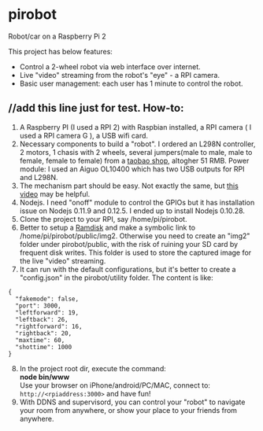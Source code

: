 # pirobot
Robot/car on a Raspberry Pi 2

This project has below features:
-  Control a 2-wheel robot via web interface over internet.
-  Live "video" streaming from the robot's "eye" - a RPI camera.
-  Basic user management: each user has 1 minute to control the robot.

//add this line just for test.
How-to:
------
1. A Raspberry PI (I used a RPI 2) with Raspbian installed, a RPI camera ( I used a RPI camera G ), a USB wifi card.
2. Necessary components to build a "robot". I ordered an L298N controller, 2 motors, 1 chasis with 2 wheels, several 
jumpers(male to male, male to female, female to female) from a [taobao shop](http://shop112183962.world.taobao.com/?spm=a312a.7728556.2015080705.4.cdD31B),
altogher 51 RMB. Power module: I used an Aiguo OL10400 which has two USB outputs for RPI and L298N.
3. The mechanism part should be easy. Not exactly the same, but [this video](https://www.youtube.com/watch?v=AZSiqj0NZgU) may be helpful.
4. Nodejs. I need "onoff" module to control the GPIOs but it has installation issue on Nodejs 0.11.9 and 0.12.5. I ended up to install Nodejs 0.10.28.
5. Clone the project to your RPI, say /home/pi/pirobot.
6. Better to setup a [Ramdisk](https://wiki.archlinux.org/index.php/Tmpfs) and make a symbolic link to /home/pi/pirobot/public/img2. Otherwise you need to create an "img2" folder under pirobot/public, with the risk of ruining your SD card by frequent disk writes. This folder is used to store the captured image for the live "video" streaming.
7. It can run with the default configurations, but it's better to create a "config.json" in the pirobot/utility folder. The content is like:
```
{  
  "fakemode": false,  
  "port": 3000,  
  "leftforward": 19,  
  "leftback": 26,  
  "rightforward": 16,  
  "rightback": 20,  
  "maxtime": 60,  
  "shottime": 1000  
}  
```
8. In the project root dir, execute the command:  
**node bin/www**  
Use your browser on iPhone/android/PC/MAC, connect to: `http://<rpiaddress:3000>` and have fun!
9. With DDNS and supervisord, you can control your "robot" to navigate your room from anywhere, or show your place to your friends from anywhere. 

